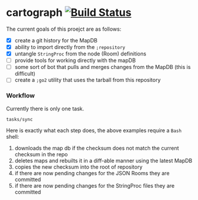 # cartograph [![Build Status](https://travis-ci.org/elanthia-online/cartograph.svg?branch=master)](https://travis-ci.org/elanthia-online/cartograph)

The current goals of this proejct are as follows:

- [X] create a git history for the MapDB
- [X] ability to import directly from the `;repository`
- [X] untangle `StringProc` from the node (Room) definitions
- [ ] provide tools for working directly with the mapDB
- [ ] some sort of bot that pulls and merges changes from the MapDB (this is difficult)
- [ ] create a `;go2` utility that uses the tarball from this repository

### Workflow

Currently there is only one task.
```
tasks/sync
```

Here is exactly what each step does, the above examples require a `Bash` shell:

1. downloads the map db if the checksum does not match the current checksum in the repo
2. deletes maps and rebuilts it in a diff-able manner using the latest MapDB
3. copies the new checksum into the root of repository
4. if there are now pending changes for the JSON Rooms they are committed
5. if there are now pending changes for the StringProc files they are committed